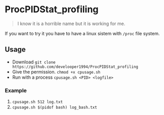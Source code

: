 # ProcPIDStat_profiling

> I know it is a horrible name but it is working for me.

If you want to try it you have to have a linux sistem with `/proc` file system.

## Usage
- Download
```git clone https://github.com/develooper1994/ProcPIDStat_profiling```
- Give the permission.
```chmod +x cpusage.sh```
- Run with a process
```cpusage.sh <PID> <logfile>```
### Example
1. ```cpusage.sh 512 log.txt```
2. ```cpusage.sh $(pidof bash) log_bash.txt```
